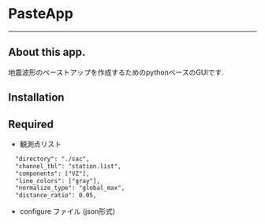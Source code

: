 # PasteApp
---

## About this app.

地震波形のペーストアップを作成するためのpythonベースのGUIです. 

## Installation


## Required

* 観測点リスト

```txt
  "directory": "./sac",
  "channel_tbl": "station.list",
  "components": ["VZ"],
  "line_colors": ["gray"],
  "normalize_type": "global_max",
  "distance_ratio": 0.05,
```
  
* configure ファイル (json形式)
